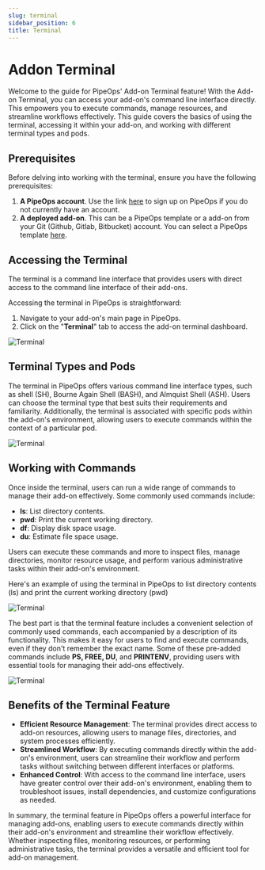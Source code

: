 ```yaml
---
slug: terminal
sidebar_position: 6
title: Terminal
---
```


# Addon Terminal

Welcome to the guide for PipeOps' Add-on Terminal feature! With the Add-on Terminal, you can access your add-on's command line interface directly. This empowers you to execute commands, manage resources, and streamline workflows effectively. This guide covers the basics of using the terminal, accessing it within your add-on, and working with different terminal types and pods.

## Prerequisites

Before delving into working with the terminal, ensure you have the following prerequisites:

1. **A PipeOps account**. Use the link [here](https://console.pipeops.io/signup) to sign up on PipeOps if you do not currently have an account.
2. **A deployed add-on**. This can be a PipeOps template or a add-on from your Git (Github, Gitlab, Bitbucket) account. You can select a PipeOps template [here](https://github.com/orgs/pipeops-dev/repositories).

## Accessing the Terminal

The terminal is a command line interface that provides users with direct access to the command line interface of their add-ons.

Accessing the terminal in PipeOps is straightforward:

1. Navigate to your add-on's main page in PipeOps.
2. Click on the "**Terminal**" tab to access the add-on terminal dashboard.

![Terminal](https://pub-30c11acc143348fcae20835653c5514d.r2.dev//20/48/1_692685a378.png)

## Terminal Types and Pods

The terminal in PipeOps offers various command line interface types, such as shell (SH), Bourne Again Shell (BASH), and Almquist Shell (ASH). Users can choose the terminal type that best suits their requirements and familiarity. Additionally, the terminal is associated with specific pods within the add-on's environment, allowing users to execute commands within the context of a particular pod.

![Terminal](https://pub-30c11acc143348fcae20835653c5514d.r2.dev//20/48/2_716fca11ef.png)

## Working with Commands

Once inside the terminal, users can run a wide range of commands to manage their add-on effectively. Some commonly used commands include:

- **ls**: List directory contents.
- **pwd**: Print the current working directory.
- **df**: Display disk space usage.
- **du**: Estimate file space usage.

Users can execute these commands and more to inspect files, manage directories, monitor resource usage, and perform various administrative tasks within their add-on's environment.

Here's an example of using the terminal in PipeOps to list directory contents (ls) and print the current working directory (pwd)

![Terminal](https://pub-30c11acc143348fcae20835653c5514d.r2.dev//20/48/3_46645af740.png)

The best part is that the terminal feature includes a convenient selection of commonly used commands, each accompanied by a description of its functionality. This makes it easy for users to find and execute commands, even if they don't remember the exact name. Some of these pre-added commands include **PS, FREE, DU**, and **PRINTENV**, providing users with essential tools for managing their add-ons effectively.

![Terminal](https://pub-30c11acc143348fcae20835653c5514d.r2.dev//20/48/1_692685a378.png)

## Benefits of the Terminal Feature

- **Efficient Resource Management**: The terminal provides direct access to add-on resources, allowing users to manage files, directories, and system processes efficiently.
- **Streamlined Workflow**: By executing commands directly within the add-on's environment, users can streamline their workflow and perform tasks without switching between different interfaces or platforms.
- **Enhanced Control**: With access to the command line interface, users have greater control over their add-on's environment, enabling them to troubleshoot issues, install dependencies, and customize configurations as needed.

In summary, the terminal feature in PipeOps offers a powerful interface for managing add-ons, enabling users to execute commands directly within their add-on's environment and streamline their workflow effectively. Whether inspecting files, monitoring resources, or performing administrative tasks, the terminal provides a versatile and efficient tool for add-on management.
